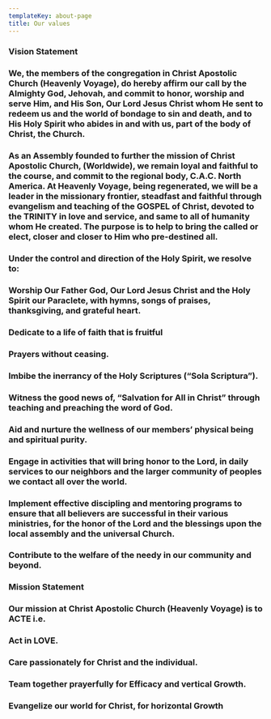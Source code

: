 ```yaml
---
templateKey: about-page
title: Our values
---
```

### 

### Vision Statement

### 

### We, the members of the congregation in Christ Apostolic Church (Heavenly Voyage), do hereby affirm our call by the Almighty God, Jehovah, and commit to honor, worship and serve Him, and His Son, Our Lord Jesus Christ whom He sent to redeem us and the world of bondage to sin and death, and to His Holy Spirit who abides in and with us, part of the body of Christ, the Church.

### 

### As an Assembly founded to further the mission of Christ Apostolic Church, (Worldwide), we remain loyal and faithful to the course, and commit to the regional body, C.A.C. North America.  At Heavenly Voyage, being regenerated, we will be a leader in the missionary frontier, steadfast and faithful through evangelism and teaching of the GOSPEL of Christ, devoted to the TRINITY in love and service, and same to all of humanity whom He created. The purpose is to help to bring the called or elect, closer and closer to Him who pre-destined all.

### 

### Under the control and direction of the Holy Spirit, we resolve to:

### Worship Our Father God, Our Lord Jesus Christ and the Holy Spirit our Paraclete, with hymns, songs of praises, thanksgiving, and grateful heart.

### Dedicate to a life of faith that is fruitful

### Prayers without ceasing.

### Imbibe the inerrancy of the Holy Scriptures (“Sola Scriptura”).

### Witness the good news of, “Salvation for All in Christ” through teaching and preaching the word of God.

### Aid and nurture the wellness of our members’ physical being and spiritual purity.

### Engage in activities that will bring honor to the Lord, in daily services to our neighbors and the larger community of peoples we contact all over the world. 

### Implement effective discipling and mentoring programs to ensure that all believers are successful in their various ministries, for the honor of the Lord and the blessings upon the local assembly and the universal Church.

### Contribute to the welfare of the needy in our community and beyond.

### 

### 

### 

### Mission Statement

### Our mission at Christ Apostolic Church (Heavenly Voyage) is to ACTE i.e.

### Act in LOVE.

### Care passionately for Christ and the individual.

### Team together prayerfully for Efficacy and vertical Growth.

### Evangelize our world for Christ, for horizontal Growth
